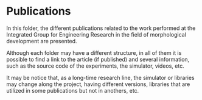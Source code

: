 # Publications

In this folder, the different publications related to the work performed at the Integrated Group for Engineering Research in the field of morphological development are presented.

Although each folder may have a different structure, in all of them it is possible to find a link to the article (if published) and several information, such as the source code of the experiments, the simulator, videos, etc.

It may be notice that, as a long-time research line, the simulator or libraries may change along the project, having different versions, libraries that are utilized in some publications but not in anothers, etc.
